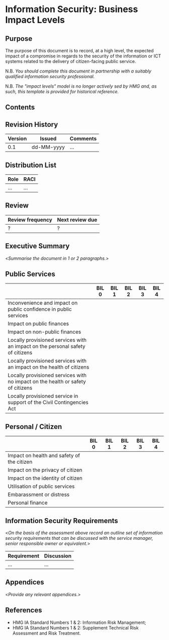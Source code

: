 # Information Security: Business Impact Levels


## Purpose

The purpose of this document is to record, at a high level, the expected impact of a compromise in regards to the security of the information or ICT systems related to the delivery of citizen-facing public service.

N.B. *You should complete this document in partnership with a suitably qualified information security professional.*

N.B. *The "impact levels" model is no longer actively sed by HMG and, as such, this template is provided for historical reference.*


## Contents

<!--TOC max3-->


## Revision History

| Version | Issued     | Comments
| ---     | ---        | ---
| 0.1     | dd-MM-yyyy | …


## Distribution List

| Role | RACI
| ---  | ---
| …    | …


## Review

| Review frequency | Next review due
| ---              | ---
| ?                | ?


## Executive Summary

<_Summarise the document in 1 or 2 paragraphs._>


## Public Services

|     | BIL 0 | BIL 1 | BIL 2 | BIL 3 | BIL 4
| --- | ---   | ---   | ---   | ---   | ---
| Inconvenience and impact on public confidence in public services | | | | |
| Impact on public finances | | | | |
| Impact on non-public finances | | | | |
| Locally provisioned services with an impact on the personal safety of citizens | | | | |
| Locally provisioned services with an impact on the health of citizens | | | | |
| Locally provisioned services with no impact on the health or safety of citizens | | | | |
| Locally provisioned service in support of the Civil Contingencies Act | | | | |

## Personal / Citizen

|     | BIL 0 | BIL 1 | BIL 2 | BIL 3 | BIL 4
| --- | ---   | ---   | ---   | ---   | ---
| Impact on health and safety of the citizen | | | | |
| Impact on the privacy of citizen | | | | |
| Impact on the identity of citizen | | | | |
| Utilisation of public services | | | | |
| Embarassment or distress | | | | |
| Personal finance | | | | |


## Information Security Requirements

<_On the basis of the assessment above record an outline set of information security requirements that can be discussed with the service manager, senior responsible owner or equivalent._>

| Requirement | Discussion
| ---         | ---
| …           | …


## Appendices

<_Provide any relevant appendices._>


## References

 -  HMG IA Standard Numbers 1 & 2: Information Risk Management;
 -  HMG IA Standard Numbers 1 & 2: Supplement Technical Risk Assessment
and Risk Treatment.
